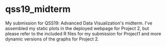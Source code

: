 # qss19_midterm

My submission for QSS19: Advanced Data Visualization's midterm. I've assembled my static plots in the deployed webpage for Project 2, but please refer to the included R files for my submission for Project1 and more dynamic versions of the graphs for Project 2. 
